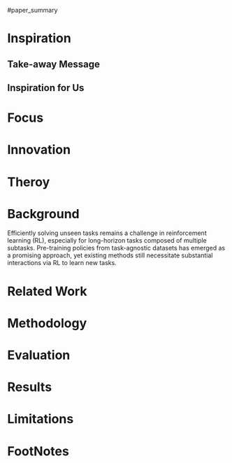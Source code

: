 #paper_summary 

# Inspiration


## Take-away Message




## Inspiration for Us





# Focus



# Innovation



# Theroy



# Background
Efficiently solving unseen tasks remains a challenge in reinforcement learning (RL), especially for long-horizon tasks composed of multiple subtasks. Pre-training policies from task-agnostic datasets has emerged as a promising approach, yet existing methods still necessitate substantial interactions via RL to learn new tasks.


# Related Work




# Methodology



# Evaluation



# Results



# Limitations


# FootNotes
